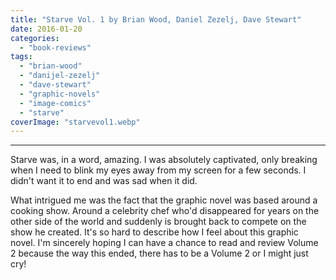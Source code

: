 ```yaml
---
title: "Starve Vol. 1 by Brian Wood, Daniel Zezelj, Dave Stewart"
date: 2016-01-20
categories: 
  - "book-reviews"
tags: 
  - "brian-wood"
  - "danijel-zezelj"
  - "dave-stewart"
  - "graphic-novels"
  - "image-comics"
  - "starve"
coverImage: "starvevol1.webp"
---
```


* * *

Starve was, in a word, amazing. I was absolutely captivated, only breaking when I need to blink my eyes away from my screen for a few seconds. I didn't want it to end and was sad when it did.

What intrigued me was the fact that the graphic novel was based around a cooking show. Around a celebrity chef who'd disappeared for years on the other side of the world and suddenly is brought back to compete on the show he created. It's so hard to describe how I feel about this graphic novel. I'm sincerely hoping I can have a chance to read and review Volume 2 because the way this ended, there has to be a Volume 2 or I might just cry!
